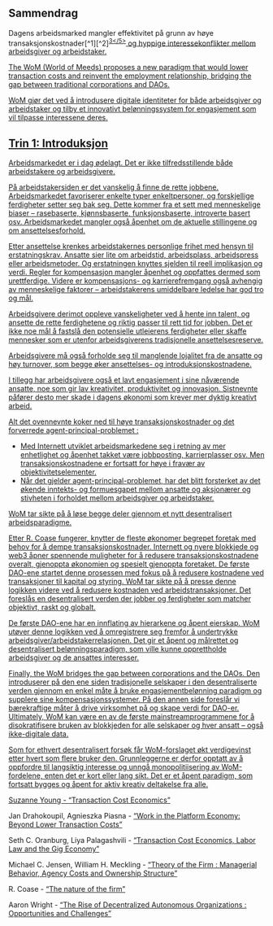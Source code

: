 

## Sammendrag

Dagens arbeidsmarked mangler effektivitet på grunn av høye transaksjonskostnader\[^1\]\[^2\]<sup id="fnref:3"><a href="#fn:3" class="footnote-ref">3</5></sup> og hyppige interessekonflikter mellom arbeidsgiver og arbeidstaker.</p> 

<p spaces-before="0">
  The WoM (World of Meeds) proposes a new paradigm that would lower transaction costs and reinvent the employment relationship, bridging the gap between traditional corporations and DAOs.
</p>

<p spaces-before="0">
  WoM gjør det ved å introdusere digitale identiteter for både arbeidsgiver og arbeidstaker og tilby et innovativt belønningssystem for engasjement som vil tilpasse interessene deres.
</p>

<h2 spaces-before="0">
  Trin 1: Introduksjon
</h2>

<p spaces-before="0">
  Arbeidsmarkedet er i dag ødelagt. Det er ikke tilfredsstillende både arbeidstakere og arbeidsgivere.
</p>

<p spaces-before="0">
  På arbeidstakersiden er det vanskelig å finne de rette jobbene. Arbeidsmarkedet favoriserer enkelte typer enkeltpersoner, og forskjellige ferdigheter setter seg bak seg. Dette kommer fra et sett med menneskelige biaser – rasebaserte, kjønnsbaserte, funksjonsbaserte, introverte basert osv. Arbeidsmarkedet mangler også åpenhet om de aktuelle stillingene og om ansettelsesforhold.
</p>

<p spaces-before="0">
  Etter ansettelse krenkes arbeidstakernes personlige frihet med hensyn til erstatningskrav. Ansatte sier lite om arbeidstid, arbeidsplass, arbeidspress eller arbeidsmetoder. Og erstatningen knyttes sjelden til reell implikasjon og verdi. Regler for kompensasjon mangler åpenhet og oppfattes dermed som urettferdige. Videre er kompensasjons- og karrierefremgang også avhengig av menneskelige faktorer – arbeidstakerens umiddelbare ledelse har god tro og mål.
</p>

<p spaces-before="0">
  Arbeidsgivere derimot oppleve vanskeligheter ved å hente inn talent, og ansette de rette ferdighetene og riktig passer til rett tid for jobben. Det er ikke noe mål å fastslå den potensielle utleierens ferdigheter eller skaffe mennesker som er utenfor arbeidsgiverens tradisjonelle ansettelsesreserve.
</p>

<p spaces-before="0">
  Arbeidsgivere må også forholde seg til manglende lojalitet fra de ansatte og høy turnover, som begge øker ansettelses- og introduksjonskostnadene.
</p>

<p spaces-before="0">
  I tillegg har arbeidsgivere også et lavt engasjement i sine nåværende ansatte, noe som gir lav kreativitet, produktivitet og innovasjon. Sistnevnte påfører desto mer skade i dagens økonomi som krever mer dyktig kreativt arbeid.
</p>

<p spaces-before="0">
  Alt det ovennevnte koker ned til høye transaksjonskostnader og det forverrede agent-principal-problemet<fnref target="4" /> :
</p>

<ul>
  <li>
    Med Internett utviklet arbeidsmarkedene seg i retning av mer enhetlighet og åpenhet takket være jobbposting, karrierplasser osv. Men transaksjonskostnadene er fortsatt for høye i fravær av objektivitetselementer.
  </li>
  <li>
    Når det gjelder agent-principal-problemet, har det blitt forsterket av det økende inntekts- og formuesgapet mellom ansatte og aksjonærer og stivheten i forholdet mellom arbeidsgiver og arbeidstaker.
  </li>
</ul>

<p spaces-before="0">
  WoM tar sikte på å løse begge deler gjennom et nytt desentralisert arbeidsparadigme.
</p>

<p spaces-before="0">
  Etter R. Coase fungerer<fnref target="5" />, knytter de fleste økonomer begrepet foretak med behov for å dempe transaksjonskostnader. Internett og nyere blokkjede og web3 åpner spennende muligheter for å redusere transaksjonskostnadene overalt, gjenoppta økonomien og spesielt gjenoppta foretaket. De første DAO-ene<fnref target="6" /> startet denne prosessen med fokus på å redusere kostnadene ved transaksjoner til kapital og styring. WoM tar sikte på å presse denne logikken videre ved å redusere kostnaden ved arbeidstransaksjoner. Det foreslås en desentralisert verden der jobber og ferdigheter som matcher objektivt, raskt og globalt.
</p>

<p spaces-before="0">
  De første DAO-ene har en innflating av hierarkene og åpent eierskap. WoM utøver denne logikken ved å omregistrere seg fremfor å undertrykke arbeidsgiver/arbeidstakerrelasjonen. Det gir et åpent og målrettet og desentralisert belønningsparadigm, som ville kunne opprettholde arbeidsgiver og de ansattes interesser.
</p>

<p spaces-before="0">
  Finally, the WoM bridges the gap between corporations and the DAOs. Den introduserer på den ene siden tradisjonelle selskaper i den desentraliserte verden gjennom en enkel måte å bruke engasjementbelønning paradigm og supplere sine kompensasjonssystemer. På den annen side foreslår vi bærekraftige måter å drive virksomhet på og skape verdi for DAO-er. Ultimately, WoM kan være en av de første mainstreamprogrammene for å disokratifisere bruken av blokkjeden for alle selskaper og hver ansatt – også ikke-digitale data.
</p>

<p spaces-before="0">
  Som for ethvert desentralisert forsøk får WoM-forslaget økt verdigevinst etter hvert som flere bruker den. Grunnleggerne er derfor opptatt av å oppfordre til langsiktig interesse og unngå monopolitiisering av WoM-fordelene, enten det er kort eller lang sikt. Det er et åpent paradigm, som fortsatt bygges og åpent for aktiv kreativ deltakelse fra alle.
</p>

<footnotes>
  <fn name="1" spaces-before="0">
    <p spaces-before="0">
      Suzanne Young - <a href="https://www.academia.edu/24703426/Transaction_Cost_Economics">“Transaction Cost Economics”</a>
    </p>
  </fn>
  
  <fn name="2" spaces-before="0">
    <p spaces-before="0">
      Jan Drahokoupil, Agnieszka Piasna - <a href="https://www.intereconomics.eu/contents/year/2017/number/6/article/work-in-the-platform-economy-beyond-lower-transaction-costs.html">“Work in the Platform Economy: Beyond Lower Transaction Costs”</a>
    </p>
  </fn>
  
  <fn name="3" spaces-before="0">
    <p spaces-before="0">
      Seth C. Oranburg, Liya Palagashvili - <a href="https://dsc.duq.edu/cgi/viewcontent.cgi?article=1115&context=law-faculty-scholarship">“Transaction Cost Economics, Labor Law and the Gig Economy”</a>
    </p>
  </fn>
  
  <fn name="4" spaces-before="0">
    <p spaces-before="0">
      Michael C. Jensen, William H. Meckling - <a href="https://www.sfu.ca/~wainwrig/Econ400/jensen-meckling.pdf">“Theory of the Firm : Managerial Behavior, Agency Costs and Ownership Structure”</a>
    </p>
  </fn>
  
  <fn name="5" spaces-before="0">
    <p spaces-before="0">
      R. Coase - <a href="http://econdse.org/wp-content/uploads/2014/09/firm-coase.pdf">“The nature of the firm”</a>
    </p>
  </fn>
  
  <fn name="6" spaces-before="0">
    <p spaces-before="0">
      Aaron Wright - <a href="https://stanford-jblp.pubpub.org/pub/rise-of-daos/release/1">“The Rise of Decentralized Autonomous Organizations : Opportunities and Challenges”</a>
    </p>
  </fn>
</footnotes>

